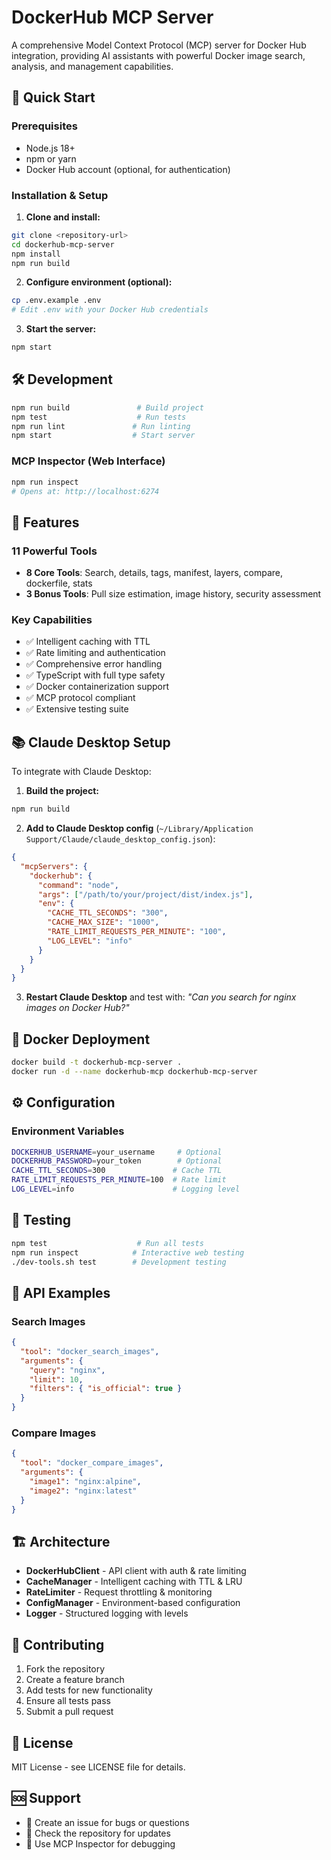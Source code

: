 # DockerHub MCP Server

A comprehensive Model Context Protocol (MCP) server for Docker Hub integration, providing AI assistants with powerful Docker image search, analysis, and management capabilities.

## 🚀 Quick Start

### Prerequisites
- Node.js 18+
- npm or yarn
- Docker Hub account (optional, for authentication)

### Installation & Setup

1. **Clone and install:**
```bash
git clone <repository-url>
cd dockerhub-mcp-server
npm install
npm run build
```

2. **Configure environment (optional):**
```bash
cp .env.example .env
# Edit .env with your Docker Hub credentials
```

3. **Start the server:**
```bash
npm start
```

## 🛠️ Development

```bash
npm run build               # Build project
npm test                    # Run tests
npm run lint               # Run linting
npm start                  # Start server
```

### MCP Inspector (Web Interface)
```bash
npm run inspect
# Opens at: http://localhost:6274
```

## 🔧 Features

### 11 Powerful Tools
- **8 Core Tools**: Search, details, tags, manifest, layers, compare, dockerfile, stats
- **3 Bonus Tools**: Pull size estimation, image history, security assessment

### Key Capabilities
- ✅ Intelligent caching with TTL
- ✅ Rate limiting and authentication
- ✅ Comprehensive error handling
- ✅ TypeScript with full type safety
- ✅ Docker containerization support
- ✅ MCP protocol compliant
- ✅ Extensive testing suite

## 📚 Claude Desktop Setup

To integrate with Claude Desktop:

1. **Build the project:**
```bash
npm run build
```

2. **Add to Claude Desktop config** (`~/Library/Application Support/Claude/claude_desktop_config.json`):
```json
{
  "mcpServers": {
    "dockerhub": {
      "command": "node",
      "args": ["/path/to/your/project/dist/index.js"],
      "env": {
        "CACHE_TTL_SECONDS": "300",
        "CACHE_MAX_SIZE": "1000",
        "RATE_LIMIT_REQUESTS_PER_MINUTE": "100",
        "LOG_LEVEL": "info"
      }
    }
  }
}
```

3. **Restart Claude Desktop** and test with: *"Can you search for nginx images on Docker Hub?"*

## 🐳 Docker Deployment

```bash
docker build -t dockerhub-mcp-server .
docker run -d --name dockerhub-mcp dockerhub-mcp-server
```

## ⚙️ Configuration

### Environment Variables
```bash
DOCKERHUB_USERNAME=your_username     # Optional
DOCKERHUB_PASSWORD=your_token        # Optional
CACHE_TTL_SECONDS=300               # Cache TTL
RATE_LIMIT_REQUESTS_PER_MINUTE=100  # Rate limit
LOG_LEVEL=info                      # Logging level
```

## 🧪 Testing

```bash
npm test                    # Run all tests
npm run inspect            # Interactive web testing
./dev-tools.sh test        # Development testing
```

## 📖 API Examples

### Search Images
```json
{
  "tool": "docker_search_images",
  "arguments": {
    "query": "nginx",
    "limit": 10,
    "filters": { "is_official": true }
  }
}
```

### Compare Images
```json
{
  "tool": "docker_compare_images", 
  "arguments": {
    "image1": "nginx:alpine",
    "image2": "nginx:latest"
  }
}
```

## 🏗️ Architecture

- **DockerHubClient** - API client with auth & rate limiting
- **CacheManager** - Intelligent caching with TTL & LRU
- **RateLimiter** - Request throttling & monitoring
- **ConfigManager** - Environment-based configuration
- **Logger** - Structured logging with levels

## 🤝 Contributing

1. Fork the repository
2. Create a feature branch
3. Add tests for new functionality
4. Ensure all tests pass
5. Submit a pull request

## 📄 License

MIT License - see LICENSE file for details.

## 🆘 Support

- 🐛 Create an issue for bugs or questions
- 📧 Check the repository for updates
- 🔧 Use MCP Inspector for debugging
